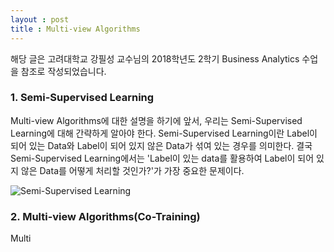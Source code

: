 ```yaml
---
layout : post
title : Multi-view Algorithms
---
```

해당 글은 고려대학교 강필성 교수님의 2018학년도 2학기 Business Analytics 수업을 참조로 작성되었습니다.

### 1. Semi-Supervised Learning
 Multi-view Algorithms에 대한 설명을 하기에 앞서, 우리는 Semi-Supervised Learning에 대해 간략하게 알아야 한다. Semi-Supervised Learning이란 Label이 되어 있는 Data와 Label이 되어 있지 않은 Data가 섞여 있는 경우를 의미한다. 결국 Semi-Supervised Learning에서는 'Label이 있는 data를 활용하여 Label이 되어 있지 않은 Data를 어떻게 처리할 것인가?'가 가장 중요한 문제이다. 
 
 ![Semi-Supervised Learning](/.image/semi-supervised.jpg, "Semi-Supervised Learning")
 
### 2. Multi-view Algorithms(Co-Training)
 Multi
